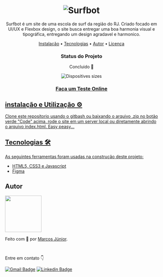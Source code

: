 <h1 align='center'><img src='https://user-images.githubusercontent.com/56007721/140630500-90fb9546-7e02-4b8a-9b68-df147e05b1f6.png' alt='Surfbot'></h1>
<p align='center'>
Surfbot é um site de uma escola de surf da região do RJ. Criado focado em UI/UX e Flexbox design, o site busca entregar uma boa harmonia visual e tipográfica, entregando um design agradavel e harmonico. 
</p>

<p align="center">
 <a href="#instalacao">Instalação</a> •
 <a href="#tecnologias">Tecnologias</a> •   
 <a href="#autor">Autor</a> •
 <a href="#licenca">Licença</a> 
</p>

<div align='center'>
<h3>Status do Projeto</h3>
<p> Concluido 🌟</p>

![Dispositives sizes](https://user-images.githubusercontent.com/56007721/140631294-c3753ddd-9644-4690-9c3e-7ff20c1d151a.png)
<h3> <a href='https://mj-lopes.github.io/surfBot-UI/'>Faça um Teste Online</3>

</div>

<h2 id='instalacao'> instalação e Utilização ⚙</h2>

<p>Clone este reposítorio usando o gitbash ou baixando o arquivo .zip no botão verde "Code" acima, rode o site em um server local ou diretamente abrindo o arquivo index.html.  Easy peasy...</p>


<h2 id='tecnologias'> Tecnologias 🛠 </h2>

As seguintes ferramentas foram usadas na construção deste projeto:

- HTML5, CSS3 e Javascript 
- [Figma](https://www.figma.com/ui-design-tool/)

<h2 id='autor'> Autor </h2>

<img src='https://user-images.githubusercontent.com/56007721/140599522-58255910-aa8e-4045-9cf9-2f061d6dd472.png' style="width: 120px;">
<p>Feito com 🧡 por <a href='https://github.com/mj-lopes'>Marcos Júnior</a>. </p><br/>
<p>Entre em contato 👇

[![Gmail Badge](https://img.shields.io/badge/-mlrj.junior%40gmail.com-c14438?style=flat-square&logo=Gmail&logoColor=white&link=mailto:mlrj.junior@gmail.com)](mailto:mlrj.junior@gmail.com)
[![Linkedin Badge](https://img.shields.io/badge/-Marcos_Junior-blue?style=flat-square&logo=Linkedin&logoColor=white&link=https://www.linkedin.com/in/mlrjunior/)](https://www.linkedin.com/in/mlrjunior/) 
</p>

